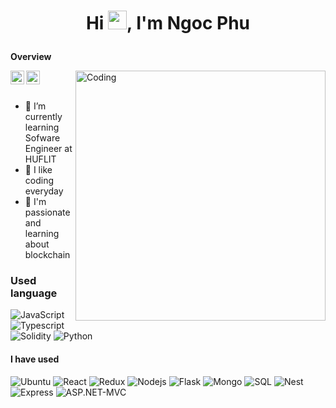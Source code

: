 # <p align="center">Hi <img src="https://raw.githubusercontent.com/KarthikNayak024/KarthikNayak024/master/assets/wave.gif" alt="waving hand" width="30px">, I'm Ngoc Phu</p>
**Overview**

<a href="https://www.linkedin.com/in/ph%C3%BA-ph%E1%BA%A1m-ng%E1%BB%8Dc-778a7221a/">
  <img align="left" alt="Linkdein" width="22px" src="https://cdn.jsdelivr.net/npm/simple-icons@v3/icons/linkedin.svg" />
</a>
<a href="https://leetcode.com/ngocphuphamm/">
  <img align="left" alt=" Github" width="22px" src="https://cdn.jsdelivr.net/npm/simple-icons@3.13.0/icons/leetcode.svg" />
</a>


<img align="right" alt="Coding" width="400" src="https://camo.githubusercontent.com/b966a044e887df3e486be04ef582ab85ba7a2251a27a88199d91e09d0c7b5692/68747470733a2f2f6d656469612e67697068792e636f6d2f6d656469612f55717856526d3149616149476b2f67697068792e676966">


<br/>
<br/>

- 🔭 I’m currently learning Sofware Engineer at HUFLIT
- 👯 I like coding everyday
- 🤔 I'm passionate and learning about blockchain

### Used language
![JavaScript](https://img.shields.io/badge/-Javascript-000000?style=flat&logo=JavaScript)
![Typescript](https://img.shields.io/badge/-Typescript-000000?style=flat&logo=Typescript)
![Solidity](https://img.shields.io/badge/-Solidity-000000?style=flat&logo=Solidity)
![Python](https://img.shields.io/badge/-Python-000000?style=flat&logo=python)

#### I have used
![Ubuntu](https://img.shields.io/badge/-Ubuntu-000000?style=flat&logo=Ubuntu)
![React](https://img.shields.io/badge/-React-000000?style=flat&logo=React)
![Redux](https://img.shields.io/badge/-Redux-000000?style=flat&logo=Redux)
![Nodejs](https://img.shields.io/badge/-Node.js-000000?style=flat&logo=Node.js)
![Flask](https://img.shields.io/badge/-Flask-000000?style=flat&logo=Flask)
![Mongo](https://img.shields.io/badge/-Mongo-000000?style=flat&logo=Mongodb)
![SQL](https://img.shields.io/badge/-SQL-000000?style=flat&logo=MySQL)
![Nest](https://img.shields.io/badge/-Nest-000000?style=flat&logo=NestJs)
![Express](https://img.shields.io/badge/-Express-000000?style=flat&logo=Express)
![ASP.NET-MVC](https://img.shields.io/badge/ASP.NET--MVC-black)
<br/>


